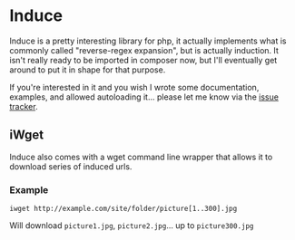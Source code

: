 # Induce

Induce is a pretty interesting library for php, it actually implements what is
commonly called "reverse-regex expansion", but is actually induction. It isn't
really ready to be imported in composer now, but I'll eventually get around to
put it in shape for that purpose.

If you're interested in it and you wish I wrote some documentation, examples, and
allowed autoloading it... please let me know via the [issue tracker][issues].

## iWget

Induce also comes with a wget command line wrapper that allows it to download series of induced urls.

### Example

    iwget http://example.com/site/folder/picture[1..300].jpg

Will download `picture1.jpg`, `picture2.jpg`... up to `picture300.jpg`

[issues]: https://github.com/zingus/induce/issues
